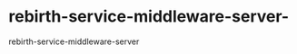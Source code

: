 rebirth-service-middleware-server-
==================================

rebirth-service-middleware-server 